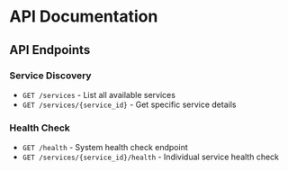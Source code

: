 # API Documentation

## API Endpoints

### Service Discovery

- `GET /services` - List all available services
- `GET /services/{service_id}` - Get specific service details

### Health Check

- `GET /health` - System health check endpoint
- `GET /services/{service_id}/health` - Individual service health check
